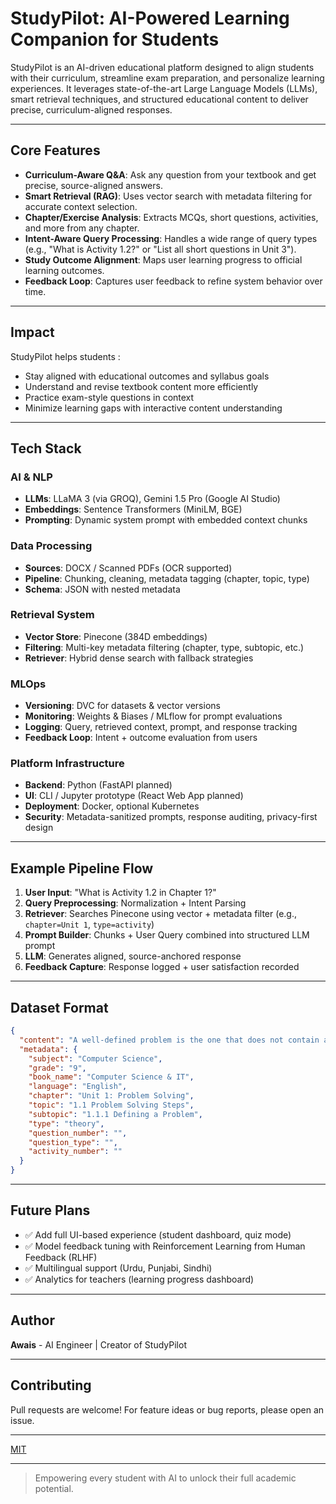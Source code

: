 # StudyPilot: AI-Powered Learning Companion for Students

StudyPilot is an AI-driven educational platform designed to align students with their curriculum, streamline exam preparation, and personalize learning experiences. It leverages state-of-the-art Large Language Models (LLMs), smart retrieval techniques, and structured educational content to deliver precise, curriculum-aligned responses.

---

## Core Features

* **Curriculum-Aware Q\&A**: Ask any question from your textbook and get precise, source-aligned answers.
* **Smart Retrieval (RAG)**: Uses vector search with metadata filtering for accurate context selection.
* **Chapter/Exercise Analysis**: Extracts MCQs, short questions, activities, and more from any chapter.
* **Intent-Aware Query Processing**: Handles a wide range of query types (e.g., "What is Activity 1.2?" or "List all short questions in Unit 3").
* **Study Outcome Alignment**: Maps user learning progress to official learning outcomes.
* **Feedback Loop**: Captures user feedback to refine system behavior over time.

---

## Impact

StudyPilot helps students :

* Stay aligned with educational outcomes and syllabus goals
* Understand and revise textbook content more efficiently
* Practice exam-style questions in context
* Minimize learning gaps with interactive content understanding

---

## Tech Stack

### AI & NLP

* **LLMs**: LLaMA 3 (via GROQ), Gemini 1.5 Pro (Google AI Studio)
* **Embeddings**: Sentence Transformers (MiniLM, BGE)
* **Prompting**: Dynamic system prompt with embedded context chunks

### Data Processing

* **Sources**: DOCX / Scanned PDFs (OCR supported)
* **Pipeline**: Chunking, cleaning, metadata tagging (chapter, topic, type)
* **Schema**: JSON with nested metadata

### Retrieval System

* **Vector Store**: Pinecone (384D embeddings)
* **Filtering**: Multi-key metadata filtering (chapter, type, subtopic, etc.)
* **Retriever**: Hybrid dense search with fallback strategies

### MLOps

* **Versioning**: DVC for datasets & vector versions
* **Monitoring**: Weights & Biases / MLflow for prompt evaluations
* **Logging**: Query, retrieved context, prompt, and response tracking
* **Feedback Loop**: Intent + outcome evaluation from users

### Platform Infrastructure

* **Backend**: Python (FastAPI planned)
* **UI**: CLI / Jupyter prototype (React Web App planned)
* **Deployment**: Docker, optional Kubernetes
* **Security**: Metadata-sanitized prompts, response auditing, privacy-first design

---

## Example Pipeline Flow

1. **User Input**: "What is Activity 1.2 in Chapter 1?"
2. **Query Preprocessing**: Normalization + Intent Parsing
3. **Retriever**: Searches Pinecone using vector + metadata filter (e.g., `chapter=Unit 1`, `type=activity`)
4. **Prompt Builder**: Chunks + User Query combined into structured LLM prompt
5. **LLM**: Generates aligned, source-anchored response
6. **Feedback Capture**: Response logged + user satisfaction recorded

---

## Dataset Format

```json
{
  "content": "A well-defined problem is the one that does not contain ambiguities...",
  "metadata": {
    "subject": "Computer Science",
    "grade": "9",
    "book_name": "Computer Science & IT",
    "language": "English",
    "chapter": "Unit 1: Problem Solving",
    "topic": "1.1 Problem Solving Steps",
    "subtopic": "1.1.1 Defining a Problem",
    "type": "theory",
    "question_number": "",
    "question_type": "",
    "activity_number": ""
  }
}
```

---

## Future Plans

* ✅ Add full UI-based experience (student dashboard, quiz mode)
* ✅ Model feedback tuning with Reinforcement Learning from Human Feedback (RLHF)
* ✅ Multilingual support (Urdu, Punjabi, Sindhi)
* ✅ Analytics for teachers (learning progress dashboard)

---

## Author

**Awais** - AI Engineer | Creator of StudyPilot

---

## Contributing

Pull requests are welcome! For feature ideas or bug reports, please open an issue.

---

[MIT](LICENSE)

---

> Empowering every student with AI to unlock their full academic potential.



